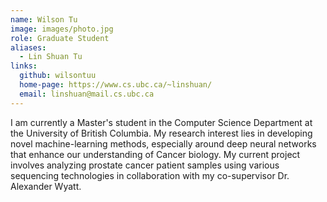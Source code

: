 ```yaml
---
name: Wilson Tu
image: images/photo.jpg
role: Graduate Student
aliases:
  - Lin Shuan Tu
links:
  github: wilsontuu
  home-page: https://www.cs.ubc.ca/~linshuan/
  email: linshuan@mail.cs.ubc.ca
---
```

I am currently a Master's student in the Computer Science Department at the University of British Columbia. 
My research interest lies in developing novel machine-learning methods, especially around deep neural networks that enhance our understanding of Cancer biology. My current project involves analyzing prostate cancer patient samples using various sequencing technologies in collaboration with my co-supervisor Dr. Alexander Wyatt.
